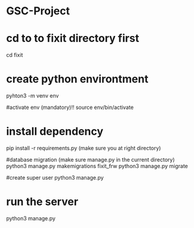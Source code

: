 # GSC-Project

# cd to to fixit directory first
cd fixit

# create python environtment
pyhton3 -m venv env

#activate env (mandatory)!!
source env/bin/activate

# install dependency
pip install -r requirements.py (make sure you at right directory)

#database migration (make sure manage.py in the current directory) 
python3 manage.py makemigrations fixit_frw
python3 manage.py migrate

#create super user
python3 manage.py 

# run the server
python3 manage.py 
